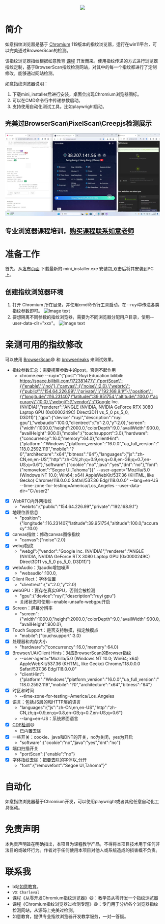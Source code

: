 <p align="center">
  <img src="assets/logo.png">
</p>

# 简介
如意指纹浏览器是基于 [Chromium](https://dev.chromium.org) 119版本的指纹浏览器，运行在win11平台，可以完美通过BrowserScan的检测。

该指纹浏览器指纹根据如意教育 [课程](https://space.bilibili.com/172381477) 开发而来。使用指纹传递的方式进行浏览器指纹定制，基于BrowserScan指纹检测网站，对其中的每一个指纹都进行了定制修改，能够通过网站检测。

如意指纹浏览器说明：

1. 下载mini_installer后进行安装，桌面会出现Chromium浏览器图标。
2. 可以在CMD命令行中传递参数启动。
3. 支持使用自动化测试工具，比如playwright启动。

## 完美过BrowserScan\PixelScan\Creepjs检测展示
![Image text](assets/fp.jpg)
## 专业浏览器课程培训，[购买课程联系如意老师](https://space.bilibili.com/172381477)

# 准备工作
首先，从[发布页面]() 下载最新的 mini_installer.exe 安装包,双击后将其安装到PC上。

## 创建指纹浏览器环境
1. 打开 Chromium 所在目录，并使用cmd命令行工具启动，在--ruyi中传递各类指纹参数即可。
![Image text](assets/use.png)
2. 要想隔离不同参数的指纹浏览器，需要为不同浏览器分配用户目录，使用--user-data-dir="xxx"。
![Image text](assets/use2.png)


# 亲测可用的指纹修改
可以使用 [BrowserScan](https://www.browserscan.net/)<td>😄</td> 和 [browserleaks](https://browserleaks.com/) 来测试效果。
- 指纹参数汇总：需要携带参数中的post，否则不起作用
  - chrome.exe --ruyi="{\"post\":\"Ruyi Education bilibili: https://space.bilibili.com/172381477\",\"portScan\":{\"enable\":\"no\"},\"canvas\":{\"noise\":2.0},\"webrtc\":{\"public\":\"154.64.226.99\",\"private\":\"192.168.9.1\"},\"position\":{\"longitude\":116.231407,\"latitude\":39.951754,\"altitude\":100.0,\"accuracy\":10.0},\"webgl\":{\"vendor\":\"Google Inc. (NVIDIA)\",\"renderer\":\"ANGLE (NVIDIA, NVIDIA GeForce RTX 3080 Laptop GPU (0x0000249C) Direct3D11 vs_5_0 ps_5_0, D3D11)\"},\"gpu\":{\"device\":\"ruyi\",\"description\":\"ruyi gpu\"},\"webaudio\":100.0,\"clientrect\":{\"x\":2.0,\"y\":2.0},\"screen\":{\"width\":1000.0,\"height\":2000.0,\"colorDepth\":9.0,\"availWidth\":900.0,\"availHeight\":900.0},\"mobile\":{\"touchsupport\":3.0},\"hardware\":{\"concurrency\":16.0,\"memory\":64.0},\"clientHint\":{\"platform\":\"Windows\",\"platform_version\":\"16.0.0\",\"ua_full_version\":\"118.0.2592.119\",\"mobile\":\"?0\",\"architecture\":\"x64\",\"bitness\":\"64\"},\"languages\":{\"js\":\"zh-CN,en,en-US\",\"http\":\"zh-CN,zh;q=0.9,en;q=0.8,en-GB;q=0.7,en-US;q=0.6\"},\"software\":{\"cookie\":\"no\",\"java\":\"yes\",\"dnt\":\"no\"},\"font\":{\"removefont\":\"Segoe UI,Tahoma\"}}"   --user-agent="Mozilla/5.0 (Windows NT 10.0; Win64; x64) AppleWebKit/537.36 (KHTML, like Gecko) Chrome/118.0.0.0 Safari/537.36 Edg/118.0.0.0"  --lang=en-US  --time-zone-for-testing=America/Los_Angeles  --user-data-dir="C:/user2"

- [x] WebRTC内外网指纹
  - \"webrtc\":{\"public\":\"154.64.226.99\",\"private\":\"192.168.9.1\"}
- [x] 地理位置信息
  - \"position\":{\"longitude\":116.231407,\"latitude\":39.951754,\"altitude\":100.0,\"accuracy\":10.0}
- [x] canvas指纹：修改canvas图像指纹
  - \"canvas\":{\"noise\":2.0}
- [x] webgl指纹
  - \"webgl\":{\"vendor\":\"Google Inc. (NVIDIA)\",\"renderer\":\"ANGLE (NVIDIA, NVIDIA GeForce RTX 3080 Laptop GPU (0x0000249C) Direct3D11 vs_5_0 ps_5_0, D3D11)\"}
- [x] webAudio：为audio增加噪声
  - \"webaudio\":100.0,
- [x] Client Rect：字体位置
  - \"clientrect\":{\"x\":2.0,\"y\":2.0}
- [x] webGPU：要存在真实GPU，否则会被检测
  - \"gpu\":{\"device\":\"ruyi\",\"description\":\"ruyi gpu\"}
  - 关闭状态可使用--enable-unsafe-webgpu开启
- [x] Screen：屏幕分辨率
  - \"screen\":{\"width\":1000.0,\"height\":2000.0,\"colorDepth\":9.0,\"availWidth\":900.0,\"availHeight\":900.0},
- [x] Touch Support：是否支持触摸，指定触摸点
  - \"mobile\":{\"touchsupport\":3.0}
- [x] 处理器和内存大小
  - \"hardware\":{\"concurrency\":16.0,\"memory\":64.0}
- [x] Browser/UA/Client Hints：对应BrowserScan的Browser指纹
  - --user-agent="Mozilla/5.0 (Windows NT 10.0; Win64; x64) AppleWebKit/537.36 (KHTML, like Gecko) Chrome/118.0.0.0 Safari/537.36 Edg/118.0.0.0" 
  - \"clientHint\":{\"platform\":\"Windows\",\"platform_version\":\"16.0.0\",\"ua_full_version\":\"118.0.2592.119\",\"mobile\":\"?0\",\"architecture\":\"x64\",\"bitness\":\"64\"}
- [x] 时区和时间
  -  --time-zone-for-testing=America/Los_Angeles
- [x] 语言：包括JS层的和HTTP层的语言
  - "languages\":{\"js\":\"zh-CN,en,en-US\",\"http\":\"zh-CN,zh;q=0.9,en;q=0.8,en-GB;q=0.7,en-US;q=0.6\"}
  - --lang=en-US：系统界面语言
- [x] [CDP检测](https://www.browserscan.net/bot-detection)<td>😄</td>
  - 已内置去除
- [x] 一些开关：cookie、java和DNT的开关，no为关闭，yes为开启
  - \"software\":{\"cookie\":\"no\",\"java\":\"yes\",\"dnt\":\"no\"}
- [x] 端口扫描开关
  - \"portScan\":{\"enable\":\"no\"}
- [x] 字体指纹去除：把要去除的字体以,分开
  - \"font\":{\"removefont\":\"Segoe UI,Tahoma\"}"

# 自动化
如意指纹浏览器基于Chromium开发，可以使用playwright或者其他任意自动化工具驱动。 

# 免责声明
本免责声明旨在明确指出，本项目为课程教学产品，不得将本项目技术用于任何非法目的或破坏行为。作者对于任何使用本项目对他人或系统造成的损害概不负责。

# 联系我
- b站[如意教育](https://space.bilibili.com/172381477)。
- vx: `Charleval`
- 课程《从零开发Chromium指纹浏览器》<td>😄</td>：教学员从零开发一个指纹浏览器
- 课程《Chromium指纹浏览器过检测专题》<td>😄</td>：专门用于分析各个浏览器指纹检测网站，从源码上完美过检测。
- 如意教育，提供专业指纹浏览器开发教学服务，一对一答疑。


